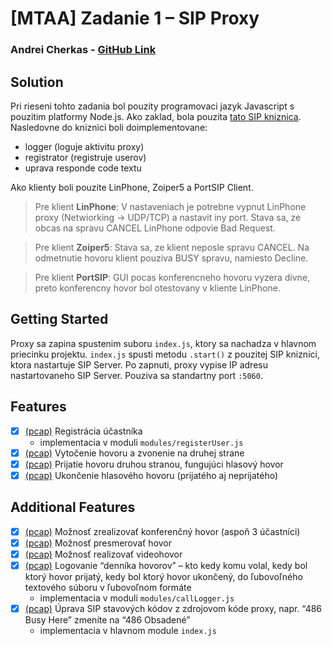 # [MTAA] Zadanie 1 – SIP Proxy
### Andrei Cherkas - [GitHub Link](https://github.com/nfssfn/FIIT_MTAA)

## Solution
Pri rieseni tohto zadania bol pouzity programovaci jazyk Javascript s pouzitim platformy Node.js.
Ako zaklad, bola pouzita [tato SIP kniznica](https://github.com/kirm/sip.js). Nasledovne do kniznici boli doimplementovane:
- logger (loguje aktivitu proxy)
- registrator (registruje userov)
- uprava responde code textu

Ako klienty boli pouzite LinPhone, Zoiper5 a PortSIP Client.
> Pre klient **LinPhone**: V nastaveniach je potrebne vypnut LinPhone proxy (Netwiorking -> UDP/TCP) a nastavit iny port. Stava sa, ze obcas na spravu CANCEL LinPhone odpovie Bad Request.

> Pre klient **Zoiper5**: Stava sa, ze klient neposle spravu CANCEL. Na odmetnutie hovoru klient pouziva BUSY spravu, namiesto Decline.

> Pre klient **PortSIP**: GUI pocas konferencneho hovoru vyzera divne, preto konferencny hovor bol otestovany v kliente LinPhone.

## Getting Started
Proxy sa zapina spustenim suboru `index.js`, ktory sa nachadza v hlavnom priecinku projektu.
`index.js` spusti metodu `.start()` z pouzitej SIP kniznici, ktora nastartuje SIP Server. Po zapnuti, proxy vypise IP adresu nastartovaneho SIP Server. Pouziva sa standartny port `:5060`.

## Features
- [X] [(pcap)](./traces/Register.pcap) Registrácia účastníka  
  - implementacia v moduli `modules/registerUser.js`  
- [X] [(pcap)](./traces/Ringing.pcap) Vytočenie hovoru a zvonenie na druhej strane  
- [X] [(pcap)](./traces/AcceptedCall.pcap) Prijatie hovoru druhou stranou, fungujúci hlasový hovor  
- [X] [(pcap)](./traces/DeclineCancelBusy.pcap) Ukončenie hlasového hovoru (prijatého aj neprijatého)  
  
## Additional Features
- [X] [(pcap)](./traces/Conference.pcap) Možnosť zrealizovať konferenčný hovor (aspoň 3 účastníci)  
- [X] [(pcap)](./traces/CallTransfer.pcap) Možnosť presmerovať hovor  
- [X] [(pcap)](./traces/VideoCall.pcap) Možnosť realizovať videohovor  
- [X] [(pcap)](./traces/Logger.pcap) Logovanie “denníka hovorov” – kto kedy komu volal, kedy bol ktorý hovor prijatý, kedy bol ktorý hovor ukončený, do ľubovoľného textového súboru v ľubovoľnom formáte  
  - implementacia v moduli `modules/callLogger.js`
- [X] [(pcap)](./traces/Logger.pcap) Úprava SIP stavových kódov z zdrojovom kóde proxy, napr. “486 Busy Here” zmeníte na “486 Obsadené”
  - implementacia v hlavnom module `index.js`
